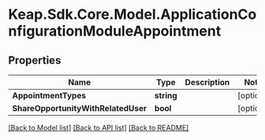 # Keap.Sdk.Core.Model.ApplicationConfigurationModuleAppointment

## Properties

Name | Type | Description | Notes
------------ | ------------- | ------------- | -------------
**AppointmentTypes** | **string** |  | [optional] 
**ShareOpportunityWithRelatedUser** | **bool** |  | [optional] 

[[Back to Model list]](../README.md#documentation-for-models) [[Back to API list]](../README.md#documentation-for-api-endpoints) [[Back to README]](../README.md)


